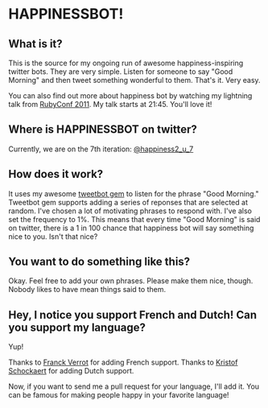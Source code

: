 # HAPPINESSBOT!

## What is it?
This is the source for my ongoing run of awesome happiness-inspiring twitter bots. They are very simple. Listen for someone to say "Good Morning" and then tweet something wonderful to them. That's it. Very easy.

You can also find out more about happiness bot by watching my lightning talk from [RubyConf 2011](http://confreaks.net/videos/741-rubyconf2011-lightning-talks?player=html5). My talk starts at 21:45. You'll love it!

## Where is HAPPINESSBOT on twitter?
Currently, we are on the 7th iteration: [@happiness2_u_7](https://twitter.com/#!/happiness2_u_7)

## How does it work?
It uses my awesome [tweetbot gem](https://github.com/coreyhaines/tweetbot) to listen for the phrase "Good Morning." Tweetbot gem supports adding a series of reponses that are selected at random. I've chosen a lot of motivating phrases to respond with. I've also set the frequency to 1%. This means that every time "Good Morning" is said on twitter, there is a 1 in 100 chance that happiness bot will say something nice to you. Isn't that nice?

## You want to do something like this?
Okay. Feel free to add your own phrases. Please make them nice, though. Nobody likes to have mean things said to them.

## Hey, I notice you support French and Dutch! Can you support my language?
Yup!

Thanks to [Franck Verrot](https://github.com/cesario) for adding French support.
Thanks to [Kristof Schockaert](https://github.com/mekristof) for adding Dutch support.

Now, if you want to send me a pull request for your language, I'll add it. You can be famous for making people happy in your favorite language!

